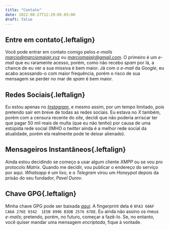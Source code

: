 ```yaml
---
title: "Contato"
date: 2022-08-27T12:29:05-03:00
draft: false
---
```

## Entre em contato{.leftalign}

Você pode entrar em contato comigo pelos *e-mails* *marcio@marciomaiajr.xyz*
ou *marciomaiajr@gmail.com*. O primeiro é um *e-mail* que eu raramente acesso,
porém, como não recebo *spam* por lá, a chance de eu ver a sua missiva é
bem maior. Já com o *e-mail* da *Google*, eu acabo acessando-o com maior
frequência, porém o risco de sua mensagem se perder no mar de *spam* é
bem maior.

## Redes Sociais{.leftalign}

Eu estou apenas no [*Instagram*](https://instagram.com/macoyabz), e mesmo
assim, por um tempo limitado, pois pretendo sair em breve de todas as redes
sociais. Eu estava no *X* também, porém com a censura recente do *site*, decidi
que não poderia arriscar ter que pagar 50 mil reais de multa (que eu não tenho)
por causa de uma estúpida rede social (IMHO o *twitter* ainda é a melhor rede
social da atualidade, porém ela realmente pode te deixar alienado).

## Mensageiros Instantâneos{.leftalign}

Ainda estou decidindo se começo a usar algum cliente *XMPP* ou se vou pro
protocolo *Matrix*. Quando me decidir, vou publicar o endereço do serviço por
aqui. *Whatsapp* é um lixo, e o *Telegram* virou um *Honeypot* depois da prisão
do seu fundador, *Pavel Durov*.

## Chave GPG{.leftalign}

Minha chave GPG pode ser baixada [*aqui*](/marciomaiajr@gmail.com.asc). A
fingerprint dela é `0FA3 60AF CA6A 276E 9342  1E5B 8996 B3DB 2576 67DE`. Eu
ainda não assino os meus *e-mails*; pretendo, porém, no futuro, começar a
fazê-lo. Se, no entanto, você quiser mandar uma mensagem *encriptada*, fique à
vontade.
